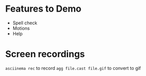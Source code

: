 # Features to Demo

- Spell check
- Motions
- Help


# Screen recordings

`asciinema rec` to record
`agg file.cast file.gif` to convert to gif
